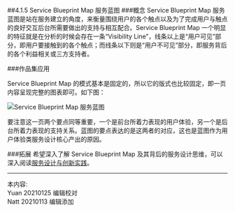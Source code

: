 ##4.1.5 Service Blueprint Map 服务蓝图
###概念
Service Blueprint Map 服务蓝图是站在服务建立的角度，来衡量围绕用户的各个触点以及为了完成用户与触点的良好交互后台所需要做出的支持与相互配合。Service Blueprint Map 一个明显的特征就是在分析的时候会存在一条“Visibility Line”，线条以上是“用户可见”部分，即用户要接触到的各个触点；而线条以下则是“用户不可见”部分，即服务背后的各个利益相关或三方支持者。

###作品集应用

Service Blueprint Map 的模式基本是固定的，所以它的版式也比较固定，即一页内容呈现完整的图表即可。如下图：

![Service Blueprint Map 服务蓝图](http://kitpic.makebi.net/2021/uedsd_10.jpg)

要注意这一页两个要点同等重要，一个是前台所着力表现的用户体验，另一个是后台所着力表现的支持关系。蓝图的要点表达的是这两者的对应，这也是蓝图作为用户体验类服务设计核心产出的原因。

###拓展
希望深入了解 Service Blueprint Map 及其背后的服务设计思维，可以深入阅读[服务设计与创新实践](https://book.douban.com/subject/26464952/)。

---
本内容:    
Yuan 20210125 编辑校对  
Natt 20210113 编辑添加
